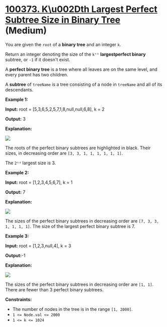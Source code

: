 # [100373. K\u002Dth Largest Perfect Subtree Size in Binary Tree][link] (Medium)

[link]: https://leetcode.cn/contest/weekly-contest-419/problems/k-th-largest-perfect-subtree-size-in-binary-tree/

You are given the `root` of a **binary tree** and an integer `k`.

Return an integer denoting the size of the `kᵗʰ` **largestperfect binary** subtree, or `-1` if it
doesn't exist.

A **perfect binary tree** is a tree where all leaves are on the same level, and every parent has two
children.

A **subtree** of `treeName` is a tree consisting of a node in `treeName` and all of its descendants.

**Example 1:**

**Input:** root = \[5,3,6,5,2,5,7,1,8,null,null,6,8\], k = 2

**Output:** 3

**Explanation:**

![](https://assets.leetcode.com/uploads/2024/06/21/image.jpg)

The roots of the perfect binary subtrees are highlighted in black. Their sizes, in decreasing order
are `[3, 3, 1, 1, 1, 1, 1, 1]`.

The `2ⁿᵈ` largest size is 3.

**Example 2:**

**Input:** root = \[1,2,3,4,5,6,7\], k = 1

**Output:** 7

**Explanation:**

![](https://assets.leetcode.com/uploads/2024/06/21/image1.jpg)

The sizes of the perfect binary subtrees in decreasing order are `[7, 3, 3, 1, 1, 1, 1]`. The size
of the largest perfect binary subtree is 7.

**Example 3:**

**Input:** root = \[1,2,3,null,4\], k = 3

**Output:**-1

**Explanation:**

![](https://assets.leetcode.com/uploads/2024/06/21/image4.jpg)

The sizes of the perfect binary subtrees in decreasing order are `[1, 1]`. There are fewer than 3
perfect binary subtrees.

**Constraints:**

- The number of nodes in the tree is in the range `[1, 2000]`.
- `1 <= Node.val <= 2000`
- `1 <= k <= 1024`

